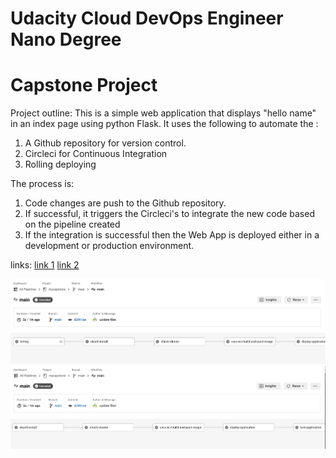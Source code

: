 # Udacity Cloud DevOps Engineer Nano Degree
# Capstone Project

Project outline:
This is a simple web application that displays "hello name" in an index page using python Flask.
It uses the following to automate the :
1. A Github repository for version control.
2. Circleci for Continuous Integration
3. Rolling deploying

The process is:
1. Code changes are push to the Github repository.
2. If successful, it triggers the Circleci's to integrate the new code based on the pipeline created
3. If the integration is successful then the Web App is deployed either in a development or production environment.

links:
[link 1](http://tobagoborn.com/images/CCI_pipes_1.png)
[link 2](http://tobagoborn.com/images/CCI_pipes_1.png)


![Circleci Pipeline](/images/CCI_pipes_1.png)
![Circleci Pipeline](/images/CCI_pipes_2.png)
